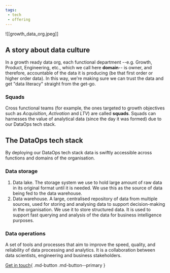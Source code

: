 ```yaml
---
tags:
 - tech
 - offering
---
```

![[growth_data_org.jpeg]]

## A story about data culture
In a growth ready data org, each functional department --e.g. Growth, Product, Engineering, etc., which we call here **domain**-- is owner, and therefore, accountable of the data it is producing (be that first order or higher order data).  In this way, we're making sure we can trust the data and get "data literacy" straight from the get-go.

### Squads
Cross functional teams (for example, the ones targeted to growth objectives such as *Acquisition*, *Activation* and *LTV*) are called **squads**. Squads can harnesses the value of analytical data (since the day it was formed) due to our DataOps tech stack. 

## The DataOps tech stack
By deploying our DataOps tech stack data is swiftly accessible across functions and domains of the organisation.

### Data storage 
1. Data lake. The storage system we use to hold large amount of raw data in its original format until it is needed. We use this as the source of data being fed to the data warehouse.
2. Data warehouse. A large, centralised repository of data from multiple sources, used for storing and analysing data to support decision-making in the organisation. We use it to store structured data. It is used to support fast querying and analysis of the data for business intelligence purposes.

### Data operations
A set of tools and processes that aim to improve the speed, quality, and reliability of data processing and analytics. It is a collaboration between data scientists, engineering and business stakeholders.

[Get in touch](https://www.hypergrowth.io/#section-1659904077408){ .md-button .md-button--primary }